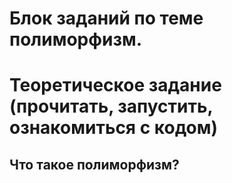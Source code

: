 # Блок заданий по теме полиморфизм.

# Теоретическое задание (прочитать, запустить, ознакомиться с кодом)

## Что такое полиморфизм?

